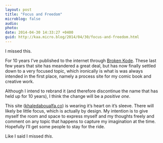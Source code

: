 ```yaml
---
layout: post
title: "Focus and Freedom"
microblog: false
audio: 
photo: 
date: 2014-04-30 14:33:27 +0400
guid: http://kaa.micro.blog/2014/04/30/focus-and-freedom.html
---
```

<p>I missed this.</p>

<p>For 10 years I&rsquo;ve published to the internet through <a href="http://www.brokenkode.com">Broken Kode</a>. These last few years that site has meandered a great deal, but has now finally settled down to a very focused topic, which ironically is what is was always intended in the first place, namely a process site for my comic book and creative work.</p>

<p>Although I intend to rebrand it (and therefore discontinue the name that has held up for 10 years), I think the change will be a <em>positive one</em>.</p>

<p>This site (<a href="http://khaledaboualfa.co">khaledaboualfa.co</a>) is wearing it&rsquo;s heart on it&rsquo;s sleeve. There will likely be little focus, which is actually by design. My intention is to give myself the room and space to express myself and my thoughts freely and comment on any topic that happens to capture my imagination at the time. Hopefully I&rsquo;ll get some people to stay for the ride.</p>

<p>Like I said I missed <em>this</em>.</p>
